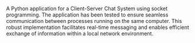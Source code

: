 A Python application for a Client-Server Chat System using socket programming. The application has been tested to ensure seamless communication between processes running on the same computer. This robust implementation facilitates real-time messaging and enables efficient exchange of information within a local network environment.
